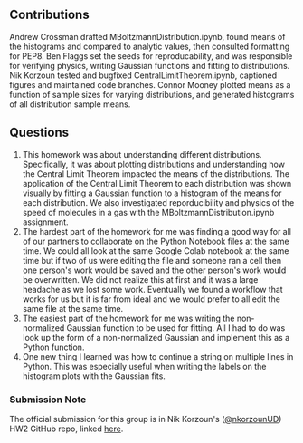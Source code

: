 ## Contributions
Andrew Crossman drafted MBoltzmannDistribution.ipynb, found means of the histograms and compared to analytic values, then consulted formatting for PEP8. Ben Flaggs set the seeds for reproducability, and was responsible for verifying physics, writing Gaussian functions and fitting to distributions. Nik Korzoun tested and bugfixed CentralLimitTheorem.ipynb, captioned figures and maintained code branches. Connor Mooney plotted means as a function of sample sizes for varying distributions, and generated histograms of all distribution sample means.

## Questions
1. This homework was about understanding different distributions. Specifically, it was about plotting distributions and understanding how the Central Limit Theorem impacted the means of the distributions. The application of the Central Limit Theorem to each distribution was shown visually by fitting a Gaussian function to a histogram of the means for each distribution. We also investigated reporducibility and physics of the speed of molecules in a gas with the MBoltzmannDistribution.ipynb assignment.
2. The hardest part of the homework for me was finding a good way for all of our partners to collaborate on the Python Notebook files at the same time. We could all look at the same Google Colab notebook at the same time but if two of us were editing the file and someone ran a cell then one person's work would be saved and the other person's work would be overwritten. We did not realize this at first and it was a large headache as we lost some work. Eventually we found a workflow that works for us but it is far from ideal and we would prefer to all edit the same file at the same time.
3. The easiest part of the homework for me was writing the non-normalized Gaussian function to be used for fitting. All I had to do was look up the form of a non-normalized Gaussian and implement this as a Python function.
4. One new thing I learned was how to continue a string on multiple lines in Python. This was especially useful when writing the labels on the histogram plots with the Gaussian fits.

### Submission Note
The official submission for this group is in Nik Korzoun's ([@nkorzounUD](https://github.com/nkorzounUD)) HW2 GitHub repo, linked [here](https://github.com/nkorzounUD/DSPS_NKorzoun/tree/main/HW2).
